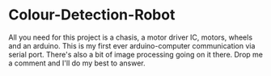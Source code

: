 # Colour-Detection-Robot
All you need for this project is a chasis, a motor driver IC, motors, wheels and an arduino. This is my first ever arduino-computer communication via serial port. There's also a bit of image processing going on it there. Drop me a comment and I'll do my best to answer.
